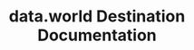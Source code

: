 ---
# -------------------------- #
#     USING THIS TEMPLATE    #
# -------------------------- #

## NEED HELP USING THIS TEMPLATE? SEE:
## https://docs-about-stitch-docs.netlify.com/reference/destination-templates/destination-setup/
## FOR INSTRUCTIONS & REFERENCE INFO


# -------------------------- #
#        Page Controls       #
# -------------------------- #

title: data.world Destination Documentation
permalink: /destinations/data-world

keywords: data.world, data world, data.world destination
summary: "Documentation for Stitch's data.world destination."

content-type: "destination-category"
key: "data-world-category"

order: 1

layout: general


# -------------------------- #
#     Destination Details    #
# -------------------------- #

display_name: "data.world"
type: "data-world"


# -------------------------- #
#          Sections          #
# -------------------------- #

sections:
  - title: "Getting started"
    anchor: "getting-started"
    content: |
      {% assign all-destination-setup-guides = site.documents | where:"content-type","destination-setup" %}
      {% assign destination-setup-guides = all-destination-setup-guides | where:"type",page.type | sort:"title" %}

      {% for guide in destination-setup-guides %}
      <span class="h4">
      [{{ guide.title }}]({{ guide.url | prepend: site.baseurl }})
      </span>
      {{ guide.summary | markdownify }}
      {% endfor %}

  - title: "Reference"
    anchor: "reference-guides"
    guides:
      - key: "dedicated-overview"
      - key: "source-destination-compatibility"
      - key: "system-tables-and-columns"
#   - loading-errors
#   - connection-errors
    content: |
      {% for guide in section.guides %}
      {% if guide.key == "dedicated-overview" %}
        {% assign all-destination-overviews = site.documents | where:"content-type","destination-overview" %}

          {% assign all-this-destinations-overviews = all-destination-overviews | where:"type",page.type %}
            {% if page.this-version %}
              {% assign this-guide = all-this-destinations-overviews | where:"this-version",page.this-version | first %}
            {% else %}
              {% assign this-guide = all-this-destinations-overviews | first %}
            {% endif %}

      {% else %}
        {% assign this-guide = site.documents | where:"key",guide.key | first %}
      {% endif %}

      <span class="h4">
      [{{ this-guide.title }}]({{ this-guide.url | prepend: site.baseurl }})
      </span>
      {{ this-guide.summary | flatify }}
      {% endfor %}
---